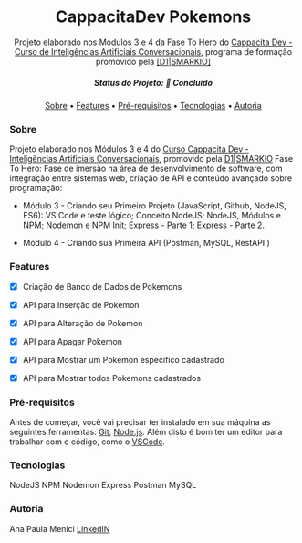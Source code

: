 <h1 align="center">
  CappacitaDev Pokemons
</h1>

<p align="center">
  Projeto elaborado nos Módulos 3 e 4 da Fase To Hero do <a href="https://www.cappacita.com.br/">Cappacita Dev - Curso de Inteligências Artificiais Conversacionais</a>, programa de formação promovido pela <a href="https://www.smarkio.com.br">[D1|SMARKIO]</a>  
</p>

<h5 align="center"> 
	Status do Projeto: 🚀 Concluído 
</h5>

<p align="center">
 <a href="#sobre">Sobre</a> •
 <a href="#roadmap">Features</a> •
 <a href="#pré-requisitos">Pré-requisitos</a> • 
 <a href="#tecnologias">Tecnologias</a> •  
 <a href="#autor">Autoria</a>
</p>


### Sobre

Projeto elaborado nos Módulos 3 e 4 do [Curso Cappacita Dev - Inteligências Artificiais Conversacionais](https://www.cappacita.com.br/), promovido pela [D1|SMARKIO](https://www.smarkio.com.br/)
Fase To Hero: Fase de imersão na área de desenvolvimento de software, com integração entre sistemas web, criação de API e conteúdo avançado sobre programação:

- Módulo 3 - Criando seu Primeiro Projeto (JavaScript, Github, NodeJS, ES6):
VS Code e teste lógico;
Conceito NodeJS;
NodeJS, Módulos e NPM;
Nodemon e NPM Init;
Express - Parte 1;
Express - Parte 2.

- Módulo 4 - Criando sua Primeira API (Postman, MySQL, RestAPI )


### Features

- [x] Criação de Banco de Dados de Pokemons
- [x] API para Inserção de Pokemon
- [x] API para Alteração de Pokemon
- [x] API para Apagar Pokemon
- [x] API para Mostrar um Pokemon específico cadastrado
- [x] API para Mostrar todos Pokemons cadastrados


### Pré-requisitos

Antes de começar, você vai precisar ter instalado em sua máquina as seguintes ferramentas:
[Git](https://git-scm.com), [Node.js](https://nodejs.org/en/). 
Além disto é bom ter um editor para trabalhar com o código, como o [VSCode](https://code.visualstudio.com/).

### Tecnologias
NodeJS
NPM
Nodemon
Express
Postman
MySQL

### Autoria
Ana Paula Menici
[LinkedIN](https://www.linkedin.com/anamenici)

